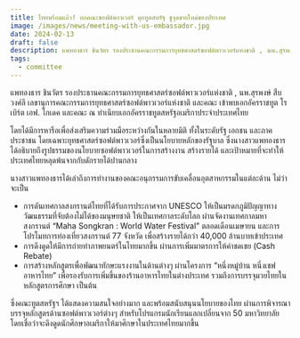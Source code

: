 ```yaml
---
title: ไทยพร้อมแล้ว! ยกคณะซอฟต์พาวเวอร์ คุยทูตสหรัฐ ชูจุดขายใหม่ของประเทศ
image: /images/news/meeting-with-us-embassador.jpg
date: 2024-02-13
draft: false
description: แพทองธาร ชินวัตร รองประธานคณะกรรมการยุทธศาสตร์ซอฟต์พาวเวอร์แห่งชาติ , นพ.สุรพงษ์ สืบวงศ์ลี เลขานุการคณะกรรมการยุทธศาสตร์ซอฟต์พาวเวอร์แห่งชาติ และคณะ เข้าพบเอกอัครราชทูต โรเบิร์ต เอฟ. โกเดค และคณะ ณ ทำเนียบเอกอัครราชทูตสหรัฐอเมริกาประจำประเทศไทย
tags:
  - committee
---
```


แพทองธาร ชินวัตร รองประธานคณะกรรมการยุทธศาสตร์ซอฟต์พาวเวอร์แห่งชาติ , นพ.สุรพงษ์ สืบวงศ์ลี เลขานุการคณะกรรมการยุทธศาสตร์ซอฟต์พาวเวอร์แห่งชาติ และคณะ เข้าพบเอกอัครราชทูต โรเบิร์ต เอฟ. โกเดค และคณะ ณ ทำเนียบเอกอัครราชทูตสหรัฐอเมริกาประจำประเทศไทย

โดยได้มีการหารือเพื่อส่งเสริมความร่วมมือระหว่างกันในหลายมิติ ทั้งในระดับรัฐ เอกชน และภาคประชาชน โดยเฉพาะยุทธศาสตร์ซอฟต์พาวเวอร์ซึ่งเป็นนโยบายหลักของรัฐบาล ซึ่งนางสาวแพทองธารได้อธิบายถึงรูปธรรมของนโยบายซอฟต์พาวเวอร์ในการสร้างงาน สร้างรายได้ และเป้าหมายที่จะทำให้ประเทศไทยหลุดพ้นจากกับดักรายได้ปานกลาง

นางสาวแพทองธารได้เล่าถึงการทำงานของคณะอนุกรรมการขับเคลื่อนอุตสาหกรรมในแต่ละด้าน ไม่ว่าจะเป็น
- การดันเทศกาลสงกรานต์ไทยที่ได้รับการประกาศจาก UNESCO ให้เป็นมรดกภูมิปัญญาทางวัฒนธรรมที่จับต้องไม่ได้ของมนุษยชาติ ให้เป็นเทศกาลระดับโลก ผ่านจัดงานเทศกาลมหาสงกรานต์ “Maha Songkran : World Water Festival” ตลอดเดือนเมษายน และการโปรโมทการท่องเที่ยวสงกรานต์ 77 จังหวัด เพื่อสร้างรายได้กว่า 40,000 ล้านบาทเข้าประเทศ
- การดึงดูดให้มีการถ่ายทำภาพยนตร์ในไทยมากขึ้น ผ่านการเพิ่มมาตรการให้ค่าชดเชย (Cash Rebate)
- การสร้างหลักสูตรเพื่อพัฒนาทักษะแรงงานในด้านต่างๆ ผ่านโครงการ “หนึ่งหมู่บ้าน หนึ่งเชฟอาหารไทย” เพื่อรองรับการเพิ่มขึ้นของร้านอาหารไทยในต่างประเทศ รวมถึงการบรรจุมวยไทยในหลักสูตรการศึกษา เป็นต้น

ซึ่งคณะทูตสหรัฐฯ ได้แสดงความสนใจอย่างมาก และพร้อมสนับสนุนนโยบายของไทย ผ่านการพิจารณาบรรจุหลักสูตรด้านซอฟต์พาวเวอร์ต่างๆ สำหรับโปรแกรมนักเรียนแลกเปลี่ยนจาก 50 มหาวิทยาลัย โดยเชื่อว่าจะดึงดูดนักศึกษาอเมริกาให้มาศึกษาในประเทศไทยมากขึ้น